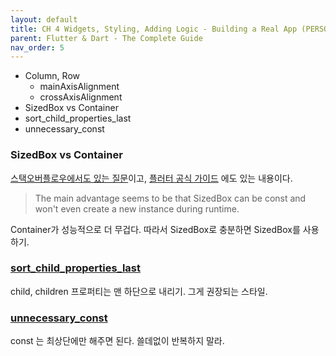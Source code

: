 ```yaml
---
layout: default
title: CH 4 Widgets, Styling, Adding Logic - Building a Real App (PERSONAL EXPENSES APP) 
parent: Flutter & Dart - The Complete Guide
nav_order: 5
---
```


- Column, Row 
  - mainAxisAlignment
  - crossAxisAlignment
- SizedBox vs Container
- sort_child_properties_last
- unnecessary_const

### SizedBox vs Container
[스택오버플로우에서도 있는 질문](https://stackoverflow.com/questions/55716322/flutter-sizedbox-vs-container-why-use-one-instead-of-the-other)이고,
[플러터 공식 가이드](https://dart-lang.github.io/linter/lints/sized_box_for_whitespace.html) 에도 있는 내용이다.

> The main advantage seems to be that SizedBox can be const and won't even create a new instance during runtime.

Container가 성능적으로 더 무겁다. 따라서 SizedBox로 충분하면 SizedBox를 사용하기.

### [sort_child_properties_last](https://dart-lang.github.io/linter/lints/sort_child_properties_last.html)
child, children 프로퍼티는 맨 하단으로 내리기. 그게 권장되는 스타일.

### [unnecessary_const](https://dart-lang.github.io/linter/lints/unnecessary_const.html)
const 는 최상단에만 해주면 된다. 쓸데없이 반복하지 말라.

